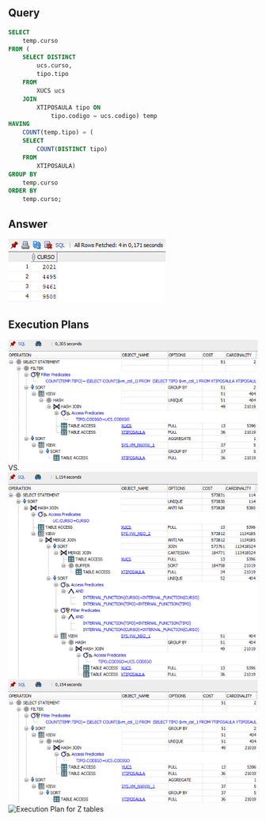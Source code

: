 ## Query
```sql
SELECT
    temp.curso
FROM (
    SELECT DISTINCT
        ucs.curso,
        tipo.tipo
    FROM
        XUCS ucs
    JOIN
        XTIPOSAULA tipo ON
            tipo.codigo = ucs.codigo) temp
HAVING
    COUNT(temp.tipo) = (
    SELECT 
        COUNT(DISTINCT tipo)
    FROM 
        XTIPOSAULA)
GROUP BY
    temp.curso
ORDER BY
    temp.curso;
```

## Answer
![Question 6 Answer](answer.png "Question 6 Answer")

## Execution Plans
![Execution Plan for X tables](exec_plan_X.png "Execution Plan for X tables")
VS.
![Execution Plan for X tables](exec_plan_X_bigger.png "Execution Plan for X tables")
![Execution Plan for Y tables](exec_plan_Y.png "Execution Plan for Y tables")
![Execution Plan for Z tables](exec_plan_Z.png "Execution Plan for Z tables")
